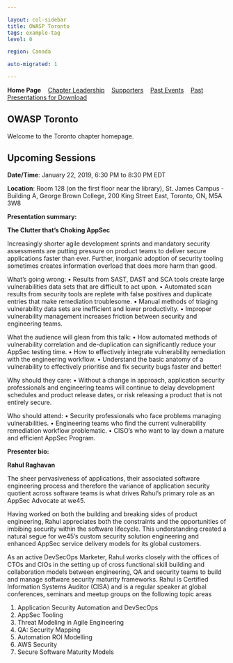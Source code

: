 ```yaml
---

layout: col-sidebar
title: OWASP Toronto
tags: example-tag
level: 0

region: Canada

auto-migrated: 1

---
```


<strong>Home Page</strong>
&nbsp;&nbsp;&nbsp;[Chapter Leadership](leaders.md)
&nbsp;&nbsp;&nbsp;[Supporters](Supporters.md)
&nbsp;&nbsp;&nbsp;[Past Events](pastevents.md)
&nbsp;&nbsp;&nbsp;[Past Presentations for Download](downloads.md)


OWASP Toronto
-------------

Welcome to the Toronto chapter homepage.


Upcoming Sessions
-----------------

**Date/Time**: January 22, 2019, 6:30 PM to 8:30 PM EDT

**Location**: Room 128 (on the first floor near the library), St. James Campus - Building A, George Brown College, 200 King Street East, Toronto, ON, M5A 3W8

**Presentation summary:**

**The Clutter that’s Choking AppSec**

Increasingly shorter agile development sprints and mandatory security assessments are putting pressure on product teams to deliver secure applications faster than ever. Further, inorganic adoption of security tooling sometimes creates information overload that does more harm than good.

What’s going wrong:
• Results from SAST, DAST and SCA tools create large vulnerabilities data sets that are difficult to act upon.
• Automated scan results from security tools are replete with false positives and duplicate entries that make remediation troublesome.
• Manual methods of triaging vulnerability data sets are inefficient and lower productivity.
• Improper vulnerability management increases friction between security and engineering teams.

What the audience will glean from this talk:
• How automated methods of vulnerability correlation and de-duplication can significantly reduce your AppSec testing time.
• How to effectively integrate vulnerability remediation with the engineering workflow.
• Understand the basic anatomy of a vulnerability to effectively prioritise and fix security bugs faster and better!

Why should they care:
• Without a change in approach, application security professionals and engineering teams will continue to delay development schedules and product release dates, or risk releasing a product that is not entirely secure.

Who should attend:
• Security professionals who face problems managing vulnerabilities.
• Engineering teams who find the current vulnerability remediation workflow problematic.
• CISO’s who want to lay down a mature and efficient AppSec Program.

**Presenter bio:**

**Rahul Raghavan**

The sheer pervasiveness of applications, their associated software engineering process and therefore the variance of application security quotient across software teams is what drives Rahul’s primary role as an AppSec Advocate at we45.

Having worked on both the building and breaking sides of product engineering, Rahul appreciates both the constraints and the opportunities of imbibing security within the software lifecycle. This understanding created a natural segue for we45’s custom security solution engineering and enhanced AppSec service delivery models for its global customers.

As an active DevSecOps Marketer, Rahul works closely with the offices of CTOs and CIOs in the setting up of cross functional skill building and collaboration models between engineering, QA and security teams to build and manage software security maturity frameworks.
Rahul is Certified Information Systems Auditor (CISA) and is a regular speaker at global conferences, seminars and meetup groups on the following topic areas

1. Application Security Automation and DevSecOps
2. AppSec Tooling
3. Threat Modeling in Agile Engineering
4. QA: Security Mapping
5. Automation ROI Modelling
6. AWS Security
7. Secure Software Maturity Models
